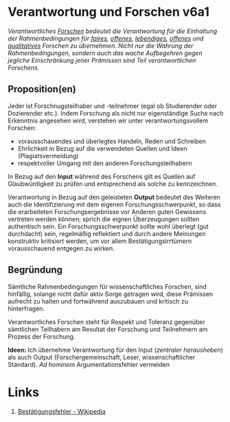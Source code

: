 ﻿<!---
   NAME - The NAME of this project is:
ethos

  FILE - The FILENAME of the current file is:
/v6a1.md

  CREATION - This project was CREATED on:
2017-01-28-16:15:00 UTC

  MODIFICATION - This project was last MODIFIED on:
2017-01-28-16:15:00 UTC

  VERSION - The current VERSION of this project is:
<git-commit-hash>-2017-01-28-16:15:00 UTC

  CREATOR(S) - This project was CREATED by:
Michael Czechowski, Martin Maga

  CONTACT - You can CONTACT the creator(s) or developer(s) of this project at:
E-Mail: mail@martinmaga.de

  COPYRIGHT - The COPYRIGHT holder of this project is:
COPYRIGHT (c) 2016 Martin Maga

  LICENSE - This project is LICENSED under the following license:
Martin Maga 2016 CC BY-SA 4.0 https://creativecommons.org

  SUBFILE – This is a SUBFILE! For more INFORMATION on this project go to:
/README.md
--->

# Verantwortung und Forschen v6a1

_Verantwortliches [Forschen](../actions/a1_research.md) bedeutet die Verantwortung für die Einhaltung der Rahmenbedingungen für [faires](./v1a1.md), [offenes](./v2a1.md), [lebendiges](./v3a1.md), [offenes](./v4a1.md) und [qualitatives](./v5a1.md) Forschen zu übernehmen. Nicht nur die Wahrung der Rahmenbedingungen, sondern auch das wache Aufbegehren gegen jegliche Einschränkung jener Prämissen sind Teil verantwortlichen Forschens._

## Proposition(en)

Jeder ist Forschnugsteilhaber und -teilnehmer (egal ob Studierender oder Dozierender etc.). Indem Forschung als nicht nur eigenständige Suche nach Erkenntnis angesehen wird, verstehen wir unter verantwortungsvollem Forschen:
- vorausschauendes und überlegtes Handeln, Reden und Schreiben
- Ehrlichkeit in Bezug auf die verwendeten Quellen und Ideen (Plagiatsvermeidung)
- respektvoller Umgang mit den anderen Forschungsteilhabern

In Bezug auf den __Input__ während des Forschens gilt es Quellen auf Glaubwürdigkeit zu prüfen und entsprechend als solche zu kennzeichnen.

Verantwortung in Bezug auf den geleisteten __Output__ bedeutet des Weiteren auch die Identifizierung mit dem eigenen Forschungsschwerpunkt, so dass die erarbeiteten Forschungsergebnisse vor Anderen guten Gewissens vertreten werden können; sprich die eignen Überzeugungen sollten authentisch sein.
Ein Forschungsschwerpunkt sollte wohl überlegt (gut durchdacht) sein, regelmäßig reflektiert und durch andere Meinungen konstruktiv kritisiert werden, um vor allem Bestätigungsirrtümern vorausschauend entgegen zu wirken.

## Begründung

Sämtliche Rahmenbedingungen für wissenschaftliches Forschen, sind hinfällig, solange nicht dafür aktiv Sorge getragen wird, diese Prämissen aufrecht zu halten und fortwährend auszubauen und kritisch zu hinterfragen.

Verantwortliches Forschen steht für Respekt und Toleranz gegenüber sämtlichen Teilhabern am Resultat der Forschung und Teilnehmern am Prozess der Forschung.

__Ideen:__
Ich übernehme Verantwortung für den Input (_zentraler herausheben_) als auch Output (Forschergemeinschaft, Leser, wissenschaftlicher Standard).
_Ad hominem_ Argumentationsfehler vermeiden

# Links
  1. [Bestätigungsfehler - Wikipedia](https://de.wikipedia.org/wiki/Best%C3%A4tigungsfehler)
